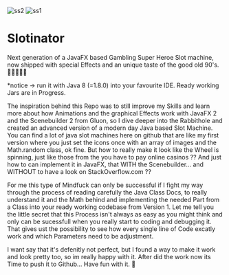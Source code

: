 ![ss2](https://user-images.githubusercontent.com/83019866/172025888-868bd4b4-b855-4f25-a603-c43159252859.png)
![ss1](https://user-images.githubusercontent.com/83019866/172025889-eac377c4-c2b6-4a18-9525-fe4989db1309.png)

# Slotinator
Next generation of a JavaFX based Gambling Super Heroe Slot machine, now shipped with special Effects and an unique taste of the good old 90's. 🎰🦹🏻‍♂️👾

*notice -> run it with Java 8 (=1.8.0) into your favourite IDE. Ready working Jars are in Progress.
 
The inspiration behind this Repo was to still improve my Skills and learn more about how Animations and the graphical Effects work with JavaFX 2 and the Scenebuilder 2 from Gluon, so I dive deeper into the Rabbithole and  created an advanced version of a modern day Java based Slot Machine. You can find a lot of java slot machines here on github that are like my first version where you just set the icons once with an array of images and the Math.random class, ok fine. But how to really make it look like the Wheel is spinning, just like those from the you have to pay online casinos ?? And just how to can implement it in JavaFX, that WITH the Scenebuilder... and WITHOUT to have a look on StackOverflow.com ?? 

For me this type of Mindfuck  can only be successful if I fight my way through the process of reading carefully the Java Class Docs, to really understand it and the Math behind and implementing the needed Part from a Class into your ready working codebase from Version 1. Let me tell you the little secret that this Process isn't always as easy as you might think and only can be sucessfull when you really start to coding and debugging it. That gives ust the possibility to see how every single line of Code excatly work and which Parameters need to be adjustment.

I want say that it's defenitly not perfect, but I found a way to make it work and look pretty too, so im really happy with it. After did the work now its Time to push it to Github... Have fun with it. 🤖
